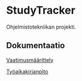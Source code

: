 # StudyTracker

Ohjelmistotekniikan projekti.

## Dokumentaatio

[Vaatimusmäärittely](https://github.com/tiila/ot-harjoitustyo/blob/master/dokumentaatio/vaatimusmaarittely.md) 

[Työaikakirjanpito](https://github.com/tiila/ot-harjoitustyo/blob/master/dokumentaatio/tyoaikakirjanpito.md)

